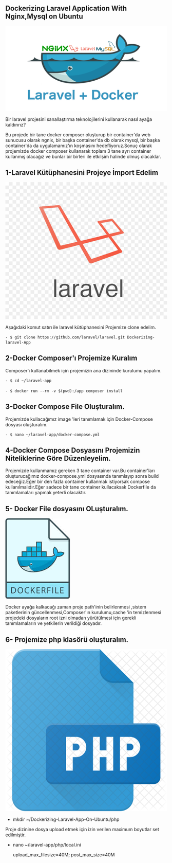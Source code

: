 
## Dockerizing Laravel Application With Nginx,Mysql on Ubuntu

![Docker_Compose](images/laravel-docker.png)

Bir laravel projesini sanallaştırma teknolojilerini kullanarak nasıl ayağa kaldırırız?

Bu projede bir tane docker composer oluşturup bir container'da web sunucusu olarak ngnix, bir başka container'da db olarak mysql, bir başka container'da da uygulamamız'ın koşmasını hedefliyoruz.Sonuç olarak projemizde docker composer kullanarak toplam 3 tane ayrı container kullanmış olacağız ve bunlar bir birleri ile etkilşim halinde olmuş olacaklar.

## 1-Laravel Kütüphanesini Projeye İmport Edelim


![Docker_Compose](images/laravel-logo.jpg)

Aşağıdaki komut satırı ile laravel kütüphanesini Projemize clone edelim.

    - $ git clone https://github.com/laravel/laravel.git Dockerizing-laravel-App

## 2-Docker Composer'ı Projemize Kuralım

Composer'ı kullanabilmek için projemizin ana dizininde kurulumu yapalım.
    
    - $ cd ~/laravel-app
    
    - $ docker run --rm -v $(pwd):/app composer install
    
## 3-Docker Compose File Oluşturalım.

Projemizde kullacağımız image 'leri tanımlamak için Docker-Compose dosyası oluşturalım.

    - $ nano ~/laravel-app/docker-compose.yml

## 4-Docker Compose Dosyasını Projemizin Niteliklerine Göre Düzenleyelim.

Projemizde kullanmamız gereken 3 tane container var.Bu container'ları oluşturucağımız docker-compose.yml dosyasında tanımlayıp sonra build edeceğiz.Eğer bir den fazla container kullanmak istiyorsak compose kullanılmalıdır.Eğer sadece bir tane container kullacaksak Dockerfile da tanımlamaları yapmak yeterli olacaktır.

## 5- Docker File dosyasını OLuşturalım.

![Docker](images/docker-file.jpeg)


Docker ayağa kalkacağı zaman proje path'inin belirlenmesi ,sistem paketlerinin güncellenmesi,Composer'ın kurulumu,cache 'in temizlenmesi projedeki dosyaların root izni olmadan yürütülmesi için gerekli tanımlamaların ve yetkilerin verildiği dosyadır.

## 6- Projemize php klasörü oluşturalım.

![Docker](images/php-file-logo.png)

- mkdir ~/Dockerizing-Laravel-App-On-Ubuntu/php

Proje dizinine dosya upload etmek için izin verilen maximum boyutlar set edilmiştir.

- nano ~/laravel-app/php/local.ini

    upload_max_filesize=40M;
    post_max_size=40M







 

